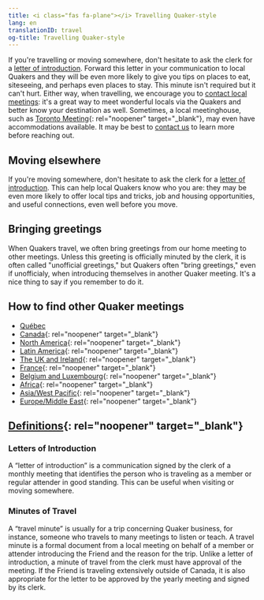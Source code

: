 ```yaml
---
title: <i class="fas fa-plane"></i> Travelling Quaker-style
lang: en
translationID: travel
og-title: Travelling Quaker-style
---
```

If you're travelling or moving somewhere, don't hesitate to ask the clerk for a [letter of introduction](#introduction). Forward this letter in your communication to local Quakers and they will be even more likely to give you tips on places to eat, siteseeing, and perhaps even places to stay. This minute isn't required but it can't hurt. Either way, when travelling, we encourage you to [contact local meetings](#contact): it's a great way to meet wonderful locals via the Quakers and better know your destination as well. Sometimes, a local meetinghouse, such as [Toronto Meeting](https://www.torontoquakers.org/){: rel="noopener" target="_blank"}, may even have accommodations available. It may be best to [contact us](/contact) to learn more before reaching out.

## Moving elsewhere

If you're moving somewhere, don't hesitate to ask the clerk for a [letter of introduction](#introduction). This can help local Quakers know who you are: they may be even more likely to offer local tips and tricks, job and housing opportunities, and useful connections, even well before you move.

## Bringing greetings

When Quakers travel, we often bring greetings from our home meeting to other meetings. Unless this greeting is officially minuted by the clerk, it is often called "unofficial greetings," but Quakers often "bring greetings," even if unofficialy, when introducing themselves in another Quaker meeting. It's a nice thing to say if you remember to do it.

## How to find other Quaker meetings <span class="stanchor"><a name="contact"> </a></span>

* [Québec](/home#-where-we-meet)
* [Canada](https://quaker.ca/who-we-are/find-a-meeting/){: rel="noopener" target="_blank"}
* [North America](https://www.fgcquaker.org/connect/quaker-finder){: rel="noopener" target="_blank"}
* [Latin America](https://fwccamericas.org/visitation/find-friends.aspx){: rel="noopener" target="_blank"}
* [The UK and Ireland](https://www.quaker.org.uk/meetings){: rel="noopener" target="_blank"}
* [France](https://www.quakersenfrance.org/){: rel="noopener" target="_blank"}
* [Belgium and Luxembourg](https://quakers-belux.org/meetings-for-worship-where-and-when/){: rel="noopener" target="_blank"}
* [Africa](http://fwccafrica.org/){: rel="noopener" target="_blank"}
* [Asia/West Pacific](http://fwccawps.org/){: rel="noopener" target="_blank"}
* [Europe/Middle East](http://www.fwccemes.org/fam/){: rel="noopener" target="_blank"}

## [Definitions](https://www.fgcquaker.org/resources/explanation-letters-introduction-travel-minutes-and-endorsements){: rel="noopener" target="_blank"}
### Letters of Introduction <span class="stanchor"><a name="introduction"> </a></span>

A “letter of introduction” is a communication signed by the clerk of a monthly meeting that identifies the person who is traveling as a member or regular attender in good standing. This can be useful when visiting or moving somewhere.
### Minutes of Travel <span class="stanchor"><a name="travel"> </a></span>

A “travel minute” is usually for a trip concerning Quaker business, for instance, someone who travels to many meetings to listen or teach. A travel minute is a formal document from a local meeting on behalf of a member or attender introducing the Friend and the reason for the trip. Unlike a letter of introduction, a minute of travel from the clerk must have approval of the meeting. If the Friend is traveling extensively outside of Canada, it is also appropriate for the letter to be approved by the yearly meeting and signed by its clerk.
